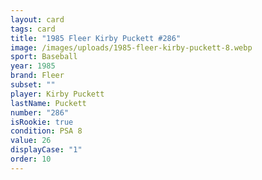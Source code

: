 ```yaml
---
layout: card
tags: card
title: "1985 Fleer Kirby Puckett #286"
image: /images/uploads/1985-fleer-kirby-puckett-8.webp
sport: Baseball
year: 1985
brand: Fleer
subset: ""
player: Kirby Puckett
lastName: Puckett
number: "286"
isRookie: true
condition: PSA 8
value: 26
displayCase: "1"
order: 10
---
```

